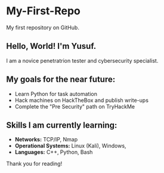 # My-First-Repo
My first repository on GitHub.

## Hello, World! I'm Yusuf.
I am a novice penetratrion tester and cybersecurity specialist.

## My goals for the near future:
- Learn Python for task automation
- Hack machines on HackTheBox and publish write-ups
- Complete the "Pre Security" path on TryHackMe

## Skills I am currently learning:
- **Networks:** TCP/IP, Nmap
- **Operational Systems:** Linux (Kali), Windows,
- **Languages:** C++, Python, Bash

Thank you for reading!
